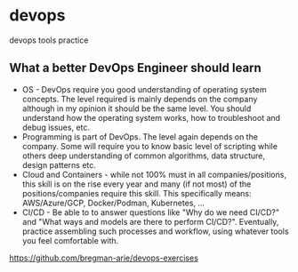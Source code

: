 # devops
devops tools practice

## What a better DevOps Engineer should learn

- OS - DevOps require you good understanding of operating system concepts. The level required is mainly depends on the company although in my opinion it should be the same level. You should understand how the operating system works, how to troubleshoot and debug issues, etc.
- Programming is part of DevOps. The level again depends on the company. Some will require you to know basic level of scripting while others deep understanding of common algorithms, data structure, design patterns etc.
- Cloud and Containers - while not 100% must in all companies/positions, this skill is on the rise every year and many (if not most) of the positions/companies require this skill. This specifically means: AWS/Azure/GCP, Docker/Podman, Kubernetes, ...
- CI/CD - Be able to to answer questions like "Why do we need CI/CD?" and "What ways and models are there to perform CI/CD?". Eventually, practice assembling such processes and workflow, using whatever tools you feel comfortable with.


https://github.com/bregman-arie/devops-exercises



